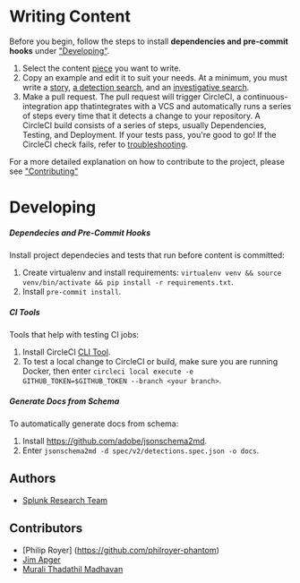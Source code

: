 # Writing Content
Before you begin, follow the steps to install **dependencies and pre-commit hooks** under ["Developing"](https://github.com/splunk/security-content#developing). 

1. Select the content [piece](https://github.com/splunk/security-content#content-parts) you want to write. 
2. Copy an example and edit it to suit your needs. At a minimum, you must write a [story](stories/), [a detection search](detections/), and an [investigative search](investigations/).
3. Make a pull request. The pull request will trigger CircleCI, a continuous-integration app thatintegrates with a VCS and automatically runs a series of steps every time that it detects a change to your repository. A CircleCI build consists of a series of steps, usually Dependencies, Testing, and Deployment. If your tests pass, you're good to go! If the CircleCI check fails, refer to [troubleshooting](https://github.com/splunk/security-content#troubleshooting).  

For a more detailed explanation on how to contribute to the project, please see ["Contributing"](#Contributing)

# Developing
##### Dependecies and Pre-Commit Hooks
Install project dependecies and tests that run before content is committed:

1. Create virtualenv and install requirements: `virtualenv venv && source venv/bin/activate && pip install -r requirements.txt`.
2. Install `pre-commit install`.

##### CI Tools
Tools that help with testing CI jobs:

1. Install CircleCI [CLI Tool](https://circleci.com/docs/2.0/local-cli/).
2. To test a local change to CircleCI or build, make sure you are running Docker, then enter
`circleci local execute -e GITHUB_TOKEN=$GITHUB_TOKEN --branch <your branch>`.

##### Generate Docs from Schema 
To automatically generate docs from schema:

1. Install https://github.com/adobe/jsonschema2md.
2. Enter `jsonschema2md -d spec/v2/detections.spec.json -o docs`.


## Authors
* [Splunk Research Team](https://www.splunk.com/en_us/blog/author/secmrkt-research.html)

## Contributors
* [Philip Royer] (https://github.com/philroyer-phantom)
* [Jim Apger](https://twitter.com/JimApger)
* [Murali Thadathil Madhavan](https://github.com/muralith-xilinx)



